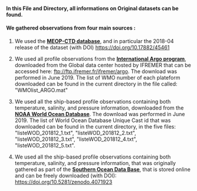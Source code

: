 
#### In this File and Directory, all informations on Original datasets can be found. 
#### We gathered observations from four main sources :

1) We used the [**MEOP-CTD database**](http://www.meop.net/database/meop-databases/density-of-data.html), and in particular the 2018-04 release of the dataset (with DOI) https://doi.org/10.17882/45461

2) We used all profile observations from the [**International Argo program**](http://www.argodatamgt.org/), downloaded from the Global data center hosted by IFREMER that can be accessed here: ftp://ftp.ifremer.fr/ifremer/argo. The download was performed in June 2019. The list of WMO number of each plateform downloaded can be found in the current directory in the file called: "WMOlist_ARGO.mat"

3) We used all the ship-based profile observations containing both temperature, salinity, and pressure information, downloaded from the [**NOAA World Ocean Database**](https://www.nodc.noaa.gov/OC5/SELECT/dbsearch/dbsearch.html). The download was performed in June 2019. The list of World Ocean Database Unique Cast id that was downloaded can be found in the current directory, in the five files:  "listeWOD_201812_1.txt", "listeWOD_201812_2.txt", "listeWOD_201812_3.txt", "listeWOD_201812_4.txt", "listeWOD_201812_5.txt". 

4) We used all the ship-based profile observations containing both temperature, salinity, and pressure information, that was originally gathered as part of the [**Southern Ocean Data Base**](http://woceatlas.tamu.edu/), that is stored online and can be freely downloaded (with DOI): https://doi.org/10.5281/zenodo.4071923
